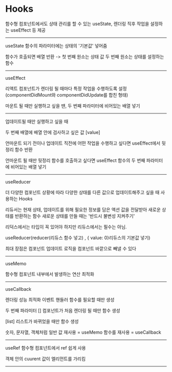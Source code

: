 <h1>Hooks</h1>
함수형 컴포넌트에서도 상태 관리를 할 수 있는 useState, 렌더링 직후 작업을 설정하는 useEffect 등 제공

---

useState 함수의 파라미터에는 상태의 '기본값' 넣어줌

함수가 호출되면 배열 반환 -> 첫 번째 원소는 상태 값 두 번째 원소는 상태를 설정하는 함수

---

useEffect

리액트 컴포넌트가 렌더링 될 때마다 특정 작업을 수행하도록 설정 (componentDidMount와 componentDidUpdate를 합친 형태)

마운트 될 때만 실행하고 싶을 땐, 두 번째 파라미터에 비어있는 배열 넣기

---

업데이트될 때만 실행하고 싶을 때

두 번째 배열에 배열 안에 검사하고 싶은 값 [value]

언마운트 되기 전이나 업데이트 직전에 어떤 작업을 수행하고 싶다면 useEffect에서 뒷정리 함수 반환

언마운트 될 때만 뒷정리 함수를 호출하고 싶다면 useEffect 함수의 두 번째 파라미터에 비어있는 배열 넣기

---

useReducer

더 다양한 컴포넌트 상황에 따라 다양한 상태를 다른 값으로 업데이트해주고 싶을 때 사용하는 Hooks

리듀서는 현재 상태, 업데이트를 위해 필요한 정보를 담은 액션 값을 전달받아 새로운 상태를 반환하는 함수 새로운 상태를 만들 때는 '반드시 불변성 지켜주기'

리덕스에서는 타입이 꼭 있어야 하지만 리듀스에서는 필수는 아님.

useReducer(reducer(리듀스 함수 넣고) , { value: 0}리듀스의 기본값 넣기)

최대 장점은 컴포넌트 업데이트 로직을 컴포넌트 바깥으로 빼낼 수 있다

---

useMemo

함수형 컴포넌트 내부에서 발생하는 연산 최적화

---

useCallback

렌더링 성능 최적화 이벤트 핸들러 함수를 필요할 때만 생성

두 번째 파라미터 [] 컴포넌트가 처음 렌더링 될 때만 함수 생성

[list] 리스트가 바뀌었을 때만 함수 생성

숫자, 문자열, 객체처럼 일반 값 재사용 = useMemo 함수를 재사용 = useCallback

---

useRef 함수형 컴포넌트에서 ref 쉽게 사용

객체 안의 cuurent 값이 엘리먼트를 가리킴

---
